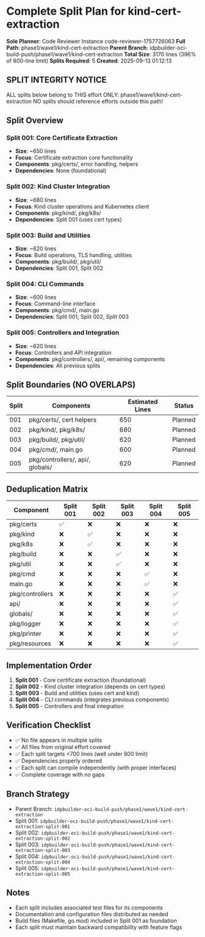 # Complete Split Plan for kind-cert-extraction
**Sole Planner**: Code Reviewer Instance code-reviewer-1757726063
**Full Path**: phase1/wave1/kind-cert-extraction
**Parent Branch**: idpbuilder-oci-build-push/phase1/wave1/kind-cert-extraction
**Total Size**: 3170 lines (396% of 800-line limit)
**Splits Required**: 5
**Created**: 2025-09-13 01:12:13

## SPLIT INTEGRITY NOTICE
ALL splits below belong to THIS effort ONLY: phase1/wave1/kind-cert-extraction
NO splits should reference efforts outside this path!

## Split Overview

### Split 001: Core Certificate Extraction
- **Size**: ~650 lines
- **Focus**: Certificate extraction core functionality
- **Components**: pkg/certs/, error handling, helpers
- **Dependencies**: None (foundational)

### Split 002: Kind Cluster Integration
- **Size**: ~680 lines  
- **Focus**: Kind cluster operations and Kubernetes client
- **Components**: pkg/kind/, pkg/k8s/
- **Dependencies**: Split 001 (uses cert types)

### Split 003: Build and Utilities
- **Size**: ~620 lines
- **Focus**: Build operations, TLS handling, utilities
- **Components**: pkg/build/, pkg/util/
- **Dependencies**: Split 001, Split 002

### Split 004: CLI Commands
- **Size**: ~600 lines
- **Focus**: Command-line interface
- **Components**: pkg/cmd/, main.go
- **Dependencies**: Split 001, Split 002, Split 003

### Split 005: Controllers and Integration
- **Size**: ~620 lines
- **Focus**: Controllers and API integration
- **Components**: pkg/controllers/, api/, remaining components
- **Dependencies**: All previous splits

## Split Boundaries (NO OVERLAPS)
| Split | Components | Estimated Lines | Status |
|-------|------------|-----------------|--------|
| 001   | pkg/certs/, cert helpers | 650 | Planned |
| 002   | pkg/kind/, pkg/k8s/ | 680 | Planned |
| 003   | pkg/build/, pkg/util/ | 620 | Planned |
| 004   | pkg/cmd/, main.go | 600 | Planned |
| 005   | pkg/controllers/, api/, globals/ | 620 | Planned |

## Deduplication Matrix
| Component | Split 001 | Split 002 | Split 003 | Split 004 | Split 005 |
|-----------|-----------|-----------|-----------|-----------|-----------|
| pkg/certs | ✅ | ❌ | ❌ | ❌ | ❌ |
| pkg/kind  | ❌ | ✅ | ❌ | ❌ | ❌ |
| pkg/k8s   | ❌ | ✅ | ❌ | ❌ | ❌ |
| pkg/build | ❌ | ❌ | ✅ | ❌ | ❌ |
| pkg/util  | ❌ | ❌ | ✅ | ❌ | ❌ |
| pkg/cmd   | ❌ | ❌ | ❌ | ✅ | ❌ |
| main.go   | ❌ | ❌ | ❌ | ✅ | ❌ |
| pkg/controllers | ❌ | ❌ | ❌ | ❌ | ✅ |
| api/      | ❌ | ❌ | ❌ | ❌ | ✅ |
| globals/  | ❌ | ❌ | ❌ | ❌ | ✅ |
| pkg/logger | ❌ | ❌ | ❌ | ❌ | ✅ |
| pkg/printer | ❌ | ❌ | ❌ | ❌ | ✅ |
| pkg/resources | ❌ | ❌ | ❌ | ❌ | ✅ |

## Implementation Order
1. **Split 001** - Core certificate extraction (foundational)
2. **Split 002** - Kind cluster integration (depends on cert types)
3. **Split 003** - Build and utilities (uses cert and kind)
4. **Split 004** - CLI commands (integrates previous components)
5. **Split 005** - Controllers and final integration

## Verification Checklist
- ✅ No file appears in multiple splits
- ✅ All files from original effort covered
- ✅ Each split targets <700 lines (well under 800 limit)
- ✅ Dependencies properly ordered
- ✅ Each split can compile independently (with proper interfaces)
- ✅ Complete coverage with no gaps

## Branch Strategy
- Parent Branch: `idpbuilder-oci-build-push/phase1/wave1/kind-cert-extraction`
- Split 001: `idpbuilder-oci-build-push/phase1/wave1/kind-cert-extraction-split-001`
- Split 002: `idpbuilder-oci-build-push/phase1/wave1/kind-cert-extraction-split-002`
- Split 003: `idpbuilder-oci-build-push/phase1/wave1/kind-cert-extraction-split-003`
- Split 004: `idpbuilder-oci-build-push/phase1/wave1/kind-cert-extraction-split-004`
- Split 005: `idpbuilder-oci-build-push/phase1/wave1/kind-cert-extraction-split-005`

## Notes
- Each split includes associated test files for its components
- Documentation and configuration files distributed as needed
- Build files (Makefile, go.mod) included in Split 001 as foundation
- Each split must maintain backward compatibility with feature flags